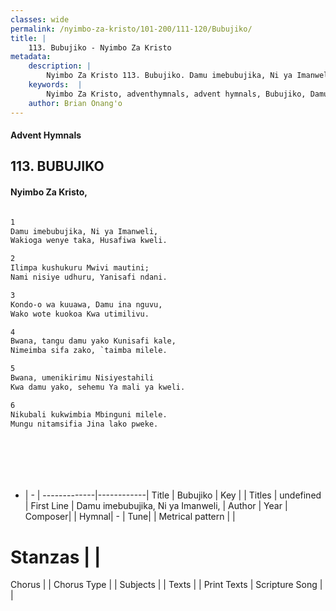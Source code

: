 ```yaml
---
classes: wide
permalink: /nyimbo-za-kristo/101-200/111-120/Bubujiko/
title: |
    113. Bubujiko - Nyimbo Za Kristo
metadata:
    description: |
        Nyimbo Za Kristo 113. Bubujiko. Damu imebubujika, Ni ya Imanweli,  Wakioga wenye taka, Husafiwa kweli.  
    keywords:  |
        Nyimbo Za Kristo, adventhymnals, advent hymnals, Bubujiko, Damu imebubujika, Ni ya Imanweli, . 
    author: Brian Onang'o
---
```


#### Advent Hymnals
## 113. BUBUJIKO
####  Nyimbo Za Kristo,

```txt

1
Damu imebubujika, Ni ya Imanweli, 
Wakioga wenye taka, Husafiwa kweli.

2
Ilimpa kushukuru Mwivi mautini; 
Nami nisiye udhuru, Yanisafi ndani.  

3
Kondo-o wa kuuawa, Damu ina nguvu, 
Wako wote kuokoa Kwa utimilivu.  

4
Bwana, tangu damu yako Kunisafi kale, 
Nimeimba sifa zako, `taimba milele.

5
Bwana, umenikirimu Nisiyestahili 
Kwa damu yako, sehemu Ya mali ya kweli.

6
Nikubali kukwimbia Mbinguni milele. 
Mungu nitamsifia Jina lako pweke.








```

- |   -  |
-------------|------------|
Title | Bubujiko |
Key |  |
Titles | undefined |
First Line | Damu imebubujika, Ni ya Imanweli,  |
Author | 
Year | 
Composer| |
Hymnal|  - |
Tune|  |
Metrical pattern | |
# Stanzas |  |
Chorus |  |
Chorus Type |  |
Subjects | |
Texts |  |
Print Texts | 
Scripture Song |  |
    
